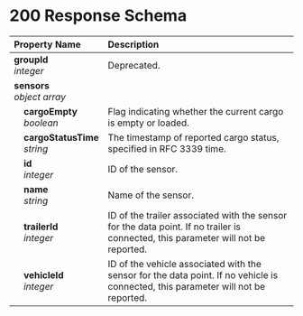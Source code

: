 # 200 Response Schema
| Property Name | Description |
| :------------ | :---------- |
| **groupId**<br/>_integer_ | Deprecated. |
| **sensors**<br/>_object array_ |  |
| **&nbsp;&nbsp;&nbsp;&nbsp;cargoEmpty**<br/>_&nbsp;&nbsp;&nbsp;&nbsp;boolean_ | Flag indicating whether the current cargo is empty or loaded. |
| **&nbsp;&nbsp;&nbsp;&nbsp;cargoStatusTime**<br/>_&nbsp;&nbsp;&nbsp;&nbsp;string_ | The timestamp of reported cargo status, specified in RFC 3339 time. |
| **&nbsp;&nbsp;&nbsp;&nbsp;id**<br/>_&nbsp;&nbsp;&nbsp;&nbsp;integer_ | ID of the sensor. |
| **&nbsp;&nbsp;&nbsp;&nbsp;name**<br/>_&nbsp;&nbsp;&nbsp;&nbsp;string_ | Name of the sensor. |
| **&nbsp;&nbsp;&nbsp;&nbsp;trailerId**<br/>_&nbsp;&nbsp;&nbsp;&nbsp;integer_ | ID of the trailer associated with the sensor for the data point. If no trailer is connected, this parameter will not be reported. |
| **&nbsp;&nbsp;&nbsp;&nbsp;vehicleId**<br/>_&nbsp;&nbsp;&nbsp;&nbsp;integer_ | ID of the vehicle associated with the sensor for the data point. If no vehicle is connected, this parameter will not be reported. |
